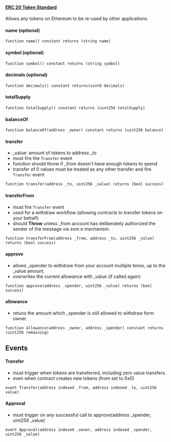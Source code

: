 #### [ERC 20 Token Standard](https://github.com/ethereum/EIPs/blob/master/EIPS/eip-20.md)

Allows any tokens on Ethereum to be re-used by other applications.

#### name (optional)

```sol
function name() constant returns (string name)
```

#### symbol (optional)

```sol
function symbol() constant returns (string symbol)
```

#### decimals (optional)

```sol
function decimals() constant returns(uint8 decimals)
```

#### totalSupply

```sol
function totalSupply() constant returns (uint256 totalSupply)
```

#### balanceOf

```sol
function balanceOf(address _owner) constant returns (uint256 balance)
```

#### transfer

* _value: amount of tokens to address _to
* must fire the `Transfer` event
* function should throw if _from doesn't have enough tokens to spend
* transfer of 0 values must be treated as any other transfer and fire `Transfer` event

```sol
function transfer(address _to, uint256 _value) returns (bool success)
```

#### transferFrom

* must fire `Transfer` event
* used for a withdraw workflow (allowing contracts to transfer tokens on your behalf)
* should **Throw** unless _from account has deliberately authorized the sender of the message via som e mechanism.

```sol
function transferFrom(address _from, address _to, uint256 _value) returns (bool success)
```

#### approve

* allows _spender to withdraw from your account multiple times, up to the _value amount.
* overwrites the current allowance with _value (if called again)

```sol
function approve(address _spender, uint256 _value) returns (bool success)
```

#### allowance

* retuns the amount which _spender is still allowed to withdraw form owner.

```sol
function allowance(address _owner, address _spender) constant returns (uint256 remaining)
```

## Events

#### Transfer

* must trigger when tokens are transferred, including zero value transfers.
* even when contract creates new tokens (from set to 0x0)

```sol
event Transfer(address indexed _from, address indexed _to, uint256 value)
```

#### Approval

* must trigger on any successful call to approve(address _spender, uint256 _value)

```sol
event Approval(address indexed _owner, address indexed _spender, uint256 _value)
```
